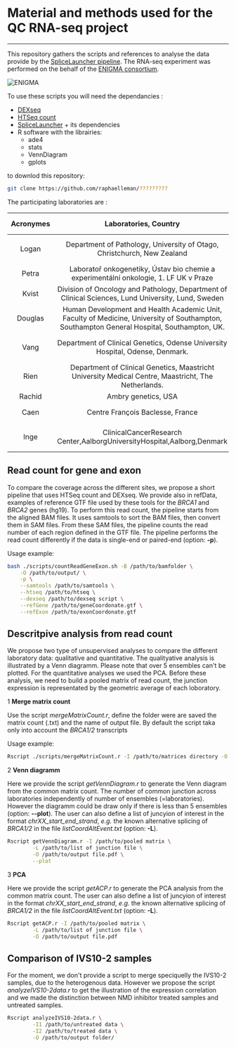 # Material and methods used for the QC RNA-seq project
---

This repository gathers the scripts and references to analyse the data provide by the [SpliceLauncher pipeline](https://github.com/raphaelleman/SpliceLauncher,"tittle"). The RNA-seq experiment was performed on the behalf of the [ENIGMA consortium](https://enigmaconsortium.org/,"tittle").

![ENIGMA](https://enigmaconsortium.org/wp-content/uploads/2016/01/ENIGMA-logo-FINAL-2503_2016kopie_minderhoog.png)

To use these scripts you will need the dependancies :
+ [DEXseq](https://bioconductor.org/packages/release/bioc/html/DEXSeq.html,"tittle")
+ [HTSeq count](https://htseq.readthedocs.io/en/release_0.11.1/,"tittle")
+ [SpliceLauncher](https://github.com/raphaelleman/SpliceLauncher,"tittle") + its dependencies
+ R software with the librairies:
    * ade4
    * stats
    * VennDiagram
    * gplots

to downlod this repository:
```bash
git clone https://github.com/raphaelleman/?????????
```

The participating laboratories are :

| Acronymes | Laboratories, Country | RNA-seq approach |
|:------------:|:--------:|:------------:|
| Logan | Department of Pathology, University of Otago, Christchurch, New Zealand | PCR enrichment RNA-seq |
| Petra | Laboratoř onkogenetiky, Ústav bio chemie a experimentální onkologie, 1. LF UK v Praze | targeted RNA-seq |
| Kvist | Division of Oncology and Pathology, Department of Clinical Sciences, Lund University, Lund, Sweden | targeted RNA-seq |
| Douglas | Human Development and Health Academic Unit, Faculty of Medicine, University of Southampton, Southampton General Hospital, Southampton, UK. | whole transcriptome RNA-seq |
| Vang |     Department of Clinical Genetics, Odense University Hospital, Odense, Denmark. | whole transcriptome RNA-seq |
| Rien | Department of Clinical Genetics, Maastricht University Medical Centre, Maastricht, The Netherlands. | targeted RNAseq |
| Rachid | Ambry genetics, USA | Clone-seq |
| Caen | Centre François Baclesse, France | targeted RNA-seq |
| Inge | ClinicalCancerResearch Center,AalborgUniversityHospital,Aalborg,Denmark | whole transcriptome RNA-seq |


## Read count for gene and exon

To compare the coverage across the different sites, we propose a short pipeline that uses HTSeq count and DEXseq. We provide also in refData, examples of reference GTF file used by these tools for the *BRCA1* and *BRCA2* genes (hg19). To perform this read count, the pipeline starts from the aligned BAM files. It uses samtools to sort the BAM files, then convert them in SAM files. From these SAM files, the pipeline counts the read number of each region defined in the GTF file. The pipeline performs the read count differently if the data is single-end or paired-end (option: **-p**).

Usage example:

```bash
bash ./scripts/countReadGeneExon.sh -B /path/to/bamfolder \
    -O /path/to/output/ \
    -p \
    --samtools /path/to/samtools \
    --htseq /path/to/htseq \
    --dexseq /path/to/dexseq script \
    --refGene /path/to/geneCoordonate.gtf \
    --refExon /path/to/exonCoordonate.gtf
```

## Descritpive analysis from read count

We propose two type of unsupervised analyses to compare the different laboratory data: qualitative and quantitative. The qualityative analysis is illustrated by a Venn diagramm. Please note that over 5 ensembles can't be plotted. For the quantitative analyses we used the PCA. Before these analysis, we need to build a pooled matrix of read count, the junction expression is representated by the geometric average of each loboratory.

1 **Merge matrix count**

Use the script *mergeMatrixCount.r*, define the folder were are saved the matrix count (.txt) and the name of output file. By default the script taka only into account the *BRCA1/2* transcripts

Usage example:

```bash
Rscript ./scripts/mergeMatrixCount.r -I /path/to/matrices directory -O /path/to/output file
```

2 **Venn diagramm**

Here we provide the script *getVennDiagram.r* to generate the Venn diagram from the common matrix count. The number of common junction across laboratories independently of number of ensembles (=laboratories). However the diagramm could be draw only if there is less than 5 ensembles (option: **--plot**). The user can also define a list of juncyion of interest in the format *chrXX_start_end_strand*, *e.g.* the known alternative splicing of *BRCA1/2* in the file *listCoordAltEvent.txt* (option: **-L**).

```bash
Rscript getVennDiagram.r -I /path/to/pooled matrix \
        -L /path/to/list of junction file \
        -O /path/to/output file.pdf \
        --plot
```

3 **PCA**

Here we provide the script *getACP.r* to generate the PCA analysis from the common matrix count. The user can also define a list of juncyion of interest in the format *chrXX_start_end_strand*, *e.g.* the known alternative splicing of *BRCA1/2* in the file *listCoordAltEvent.txt* (option: **-L**).

```bash
Rscript getACP.r -I /path/to/pooled matrix \
        -L /path/to/list of junction file \
        -O /path/to/output file.pdf
```


## Comparison of IVS10-2 samples

For the moment, we don't provide a script to merge speciquelly the IVS10-2 samples, due to the heterogenous data. However we propose the script *analyzeIVS10-2data.r* to get the illustration of the expression correlation and we made the distinction between NMD inhibitor treated samples and untreated samples.

```bash
Rscript analyzeIVS10-2data.r \
        -I1 /path/to/untreated data \
        -I2 /path/to/treated data \
        -O /path/to/output folder/
```
